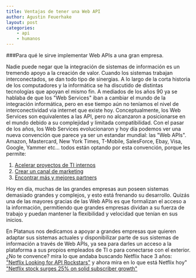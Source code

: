 ```yaml
---
title: Ventajas de tener una Web API 
author: Agustin Feuerhake
layout: post
categories:
    - api
    - humanos
---
```


###Para qué le sirve implementar Web APIs a una gran empresa.

Nadie puede negar que la integración de sistemas de información es un tremendo apoyo a la creación de valor. Cuando los sistemas trabajan interconectados, se dan todo tipo de sinergias. A lo largo de la corta historia de los computadores y la informática se ha discutido de distintas tecnologías que apoyan el mismo fin. A mediados de los años 90 ya se hablaba de que los "Web Services" iban a cambiar el mundo de la integración informática, pero en ese tiempo aún no teníamos el nivel de interconectividad via internet que existe hoy. Conceptualmente, los Web Services son equivalentes a las API, pero no alcanzaron a posicionarse en el mundo debido a su complejidad y limitada compatibilidad. Con el pasar de los años, los Web Services evolucionaron y hoy día podemos ver una nueva convención que parece ya ser un estandar mundial: las "Web APIs". Amazon, Mastercard, New York Times, T-Mobile, SalesForce, Ebay, Visa, Google, Yammer etc... todos están optando por esta convención, porque les permite:

1. [Acelerar proyectos de TI internos][3]
2. [Crear un canal de marketing][4]
3. [Encontrar más y mejores partners][5]

Hoy en día, muchas de las grandes empresas aun poseen sistemas demasiado grandes y complejos, y esto está frenando su desarrollo. Quizás una de las mayores gracias de las Web APIs es que formalizan el acceso a la información, permitiendo que grandes empresas dividan a su fuerza de trabajo y puedan mantener la flexibilidad y velocidad que tenían en sus inicios. 

En Platanus nos dedicamos a apoyar a grandes empresas que quieren adaptar sus sistemas actuales y disponibilizar parte de sus sistemas de información a través de Web APIs, ya sea para darles un acceso a la plataforma a sus propios empleados de TI o para conectarse con el exterior. ¿No te convence? mira lo que andaba buscando Netflix hace 3 años: ["Netflix Looking for API Rockstars"][1] y ahora mira en lo que está Netflix hoy" ["Netflix stock surges 25% on solid subscriber growth"][2]

[1]: http://developer.netflix.com/blog/read/API_Rockstars_Wanted
[2]: http://money.cnn.com/2013/04/22/technology/netflix-earnings/
[3]: #
[4]: #
[5]: #